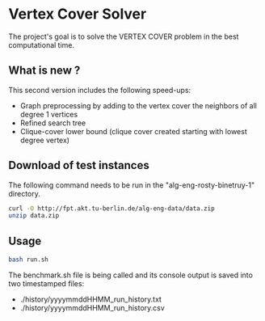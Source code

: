 # Vertex Cover Solver

The project's goal is to solve the VERTEX COVER problem in the best computational time.

## What is new ?

This second version includes the following speed-ups:
 - Graph preprocessing by adding to the vertex cover the neighbors of all degree 1 vertices
 - Refined search tree 
 - Clique-cover lower bound (clique cover created starting with lowest degree vertex)

## Download of test instances

The following command needs to be run in the "alg-eng-rosty-binetruy-1" directory.

```bash
curl -O http://fpt.akt.tu-berlin.de/alg-eng-data/data.zip
unzip data.zip
```

## Usage

```bash
bash run.sh
```

The benchmark.sh file is being called and its console output is saved into two timestamped files:
 - ./history/yyyymmddHHMM_run_history.txt
 - ./history/yyyymmddHHMM_run_history.csv
